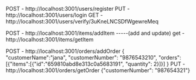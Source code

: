 POST - http://localhost:3001/users/register
PUT - http://localhost:3001/users/login
GET - http://localhost:3001/users/verify/3uKneLNCSDfWgewreMeq


POST - http://localhost:3001/items/addItem   -----(add and update)
get  - http://localhost:3001/items/getItem
   

POST - http://localhost:3001/orders/addOrder
    {  
    "customerName":"jana",
    "customerNumber": "9876543210",
    "orders": [{"items":[{"id":"659810abd8e313c0a5683191", "quantity": 2}]}]
    }
PUT - http://localhost:3001/orders/getOrder
        {"customerNumber": "987654321"}

